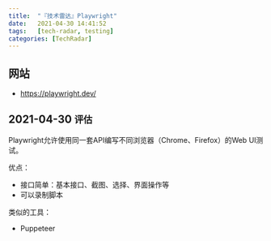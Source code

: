 ```yaml
---
title:  "『技术雷达』Playwright"
date:   2021-04-30 14:41:52
tags:   [tech-radar, testing]
categories: [TechRadar]
---
```


## 网站

- https://playwright.dev/

## 2021-04-30 `评估`

Playwright允许使用同一套API编写不同浏览器（Chrome、Firefox）的Web UI测试。

优点：
- 接口简单：基本接口、截图、选择、界面操作等
- 可以录制脚本

类似的工具：
- Puppeteer
